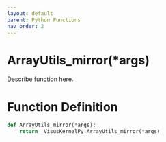 ```yaml
---
layout: default
parent: Python Functions
nav_order: 2
---
```


# ArrayUtils_mirror(*args)

Describe function here.

# Function Definition

```python
def ArrayUtils_mirror(*args):
    return _VisusKernelPy.ArrayUtils_mirror(*args)
```
